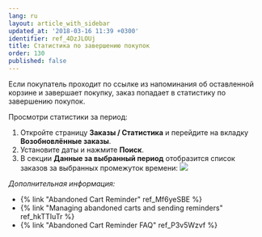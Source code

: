 ```yaml
---
lang: ru
layout: article_with_sidebar
updated_at: '2018-03-16 11:39 +0300'
identifier: ref_4DzJLOUj
title: Статистика по завершению покупок
order: 130
published: false
---
```

Если покупатель проходит по ссылке из напоминания об оставленной корзине и завершает покупку, заказ попадает в статистику по завершению покупок.

Просмотри статистики за период:

1.  Откройте страницу **Заказы / Статистика** и перейдите на вкладку **Возобновлённые заказы**. 
2.  Установите даты и нажмите **Поиск**.
3.  В секции **Данные за выбранный период** отобразится список заказов за выбранных промежуток времени:
    ![]({{site.baseurl}}/attachments/7503956/8719207.png)

_Дополнительная информация:_

*   {% link "Abandoned Cart Reminder" ref_Mf6yeSBE %}
*   {% link "Managing abandoned carts and sending reminders" ref_hkTTIuTr %}
*   {% link "Abandoned Cart Reminder FAQ" ref_P3v5Wzvf %}
